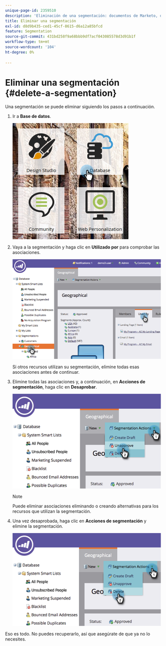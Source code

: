 ```yaml
---
unique-page-id: 2359510
description: 'Eliminación de una segmentación: documentos de Marketo, documentación del producto'
title: Eliminar una segmentación
exl-id: d8d9b435-ced1-45cf-8615-d6a12a85bfcd
feature: Segmentation
source-git-commit: 431bd258f9a68bbb9df7acf043085578d3d91b1f
workflow-type: tm+mt
source-wordcount: '104'
ht-degree: 0%

---
```


# Eliminar una segmentación {#delete-a-segmentation}

Una segmentación se puede eliminar siguiendo los pasos a continuación.

1. Ir a **Base de datos**.

   ![](assets/image2017-3-28-14-3a55-3a26.png)

1. Vaya a la segmentación y haga clic en **Utilizado por** para comprobar las asociaciones.

   ![](assets/image2017-3-28-15-3a51-3a8.png)

   Si otros recursos utilizan su segmentación, elimine todas esas asociaciones antes de continuar.

1. Elimine todas las asociaciones y, a continuación, en **Acciones de segmentación**, haga clic en **Desaprobar**.

   ![](assets/image2017-3-28-15-3a51-3a30.png)

   >[!NOTE]
   >
   >Puede eliminar asociaciones eliminando o creando alternativas para los recursos que utilizan la segmentación.

1. Una vez desaprobada, haga clic en **Acciones de segmentación** y elimine la segmentación.

   ![](assets/image2017-3-28-15-3a51-3a46.png)

Eso es todo. No puedes recuperarlo, así que asegúrate de que ya no lo necesites.
